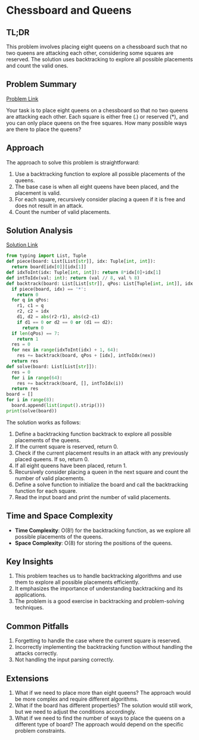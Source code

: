 # Chessboard and Queens

## TL;DR
This problem involves placing eight queens on a chessboard such that no two queens are attacking each other, considering some squares are reserved. The solution uses backtracking to explore all possible placements and count the valid ones.

## Problem Summary
[Problem Link](https://cses.fi/problemset/task/1624)

Your task is to place eight queens on a chessboard so that no two queens are attacking each other. Each square is either free (.) or reserved (*), and you can only place queens on the free squares. How many possible ways are there to place the queens?

## Approach
The approach to solve this problem is straightforward:

1. Use a backtracking function to explore all possible placements of the queens.
2. The base case is when all eight queens have been placed, and the placement is valid.
3. For each square, recursively consider placing a queen if it is free and does not result in an attack.
4. Count the number of valid placements.

## Solution Analysis
[Solution Link](/solutions/01_Introductory_Problems/17_1624_Chessboard_and_Queens.py)

```python
from typing import List, Tuple
def piece(board: List[List[str]], idx: Tuple[int, int]):
  return board[idx[0]][idx[1]]
def idxToInt(idx: Tuple[int, int]): return 8*idx[0]+idx[1]
def intToIdx(val: int): return (val // 8, val % 8)
def backtrack(board: List[List[str]], qPos: List[Tuple[int, int]], idx: Tuple[int, int]):
  if piece(board, idx) == '*':
    return 0
  for q in qPos:
    r1, c1 = q
    r2, c2 = idx
    d1, d2 = abs(r2-r1), abs(c2-c1)
    if d1 == 0 or d2 == 0 or (d1 == d2):
      return 0
  if len(qPos) == 7:
    return 1
  res = 0
  for nex in range(idxToInt(idx) + 1, 64):
    res += backtrack(board, qPos + [idx], intToIdx(nex))
  return res
def solve(board: List[List[str]]):
  res = 0
  for i in range(64):
    res += backtrack(board, [], intToIdx(i))
  return res
board = []
for i in range(8):
  board.append(list(input().strip()))
print(solve(board))
```

The solution works as follows:
1. Define a backtracking function backtrack to explore all possible placements of the queens.
2. If the current square is reserved, return 0.
3. Check if the current placement results in an attack with any previously placed queens. If so, return 0.
4. If all eight queens have been placed, return 1.
5. Recursively consider placing a queen in the next square and count the number of valid placements.
6. Define a solve function to initialize the board and call the backtracking function for each square.
7. Read the input board and print the number of valid placements.

## Time and Space Complexity
- **Time Complexity**: O(8!) for the backtracking function, as we explore all possible placements of the queens.
- **Space Complexity**: O(8) for storing the positions of the queens.

## Key Insights
1. This problem teaches us to handle backtracking algorithms and use them to explore all possible placements efficiently.
2. It emphasizes the importance of understanding backtracking and its applications.
3. The problem is a good exercise in backtracking and problem-solving techniques.

## Common Pitfalls
1. Forgetting to handle the case where the current square is reserved.
2. Incorrectly implementing the backtracking function without handling the attacks correctly.
3. Not handling the input parsing correctly.

## Extensions
1. What if we need to place more than eight queens? The approach would be more complex and require different algorithms.
2. What if the board has different properties? The solution would still work, but we need to adjust the conditions accordingly.
3. What if we need to find the number of ways to place the queens on a different type of board? The approach would depend on the specific problem constraints.